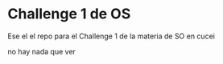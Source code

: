 # Challenge 1 de OS

Ese el el repo para el Challenge 1 de la materia de SO en cucei

no hay nada que ver